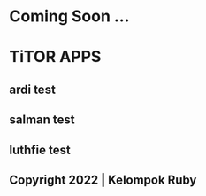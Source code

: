 # Coming Soon ...

# TiTOR APPS

## ardi test

## salman test

## luthfie test

## Copyright 2022 | Kelompok Ruby
